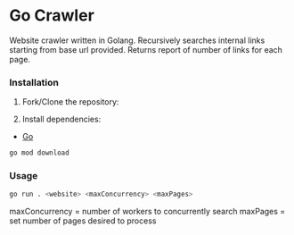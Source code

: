 # Go Crawler

Website crawler written in Golang. Recursively searches internal links starting from base url provided. Returns report of number of links for each page.

### Installation

1. Fork/Clone the repository:

2. Install dependencies:

- [Go](https://golang.org/doc/install)

```bash
go mod download
```

### Usage

```bash
go run . <website> <maxConcurrency> <maxPages>
```

maxConcurrency = number of workers to concurrently search
maxPages = set number of pages desired to process
